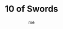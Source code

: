 ---
# basics
title     		 : "10 of Swords"
token					 : 'swords-10'
card_type			 : '' # major, minor, court
layout				 : "tarot-card"
author    		 : 'me'
one_liner 		 : "Exhaustion, ruin, disaster, stamina, obsession"
images				 : ['/assets/images/tarot/rws/rw-swords-10.jpg']
keywords			 : ['exhaustion', 'ruin', 'disaster', 'stamina', 'obsession']
url						 : 'tarot/cards/swords-10'
aliases				 : []

meaning_light  : "Seeing the signs that you’ve reached your limits. Paying attention to what your body is trying to tell you. Giving in to the need for rest and renewal. Acknowledging that you’ve hit bottom. Committing to a turnaround. Knowing the worst is over."

meaning_shadow : "Accepting defeat prematurely. Driving yourself to total exhaustion, especially mentally. Experiencing a mental breakdown. Obsessing on a problem to the breaking point. Giving up. Refusing to move from thought to action. Deeply unhealthy thoughts."

# more detail
correspondence_planet 			: "Sun"
correspondence_astrological : "Gemini"
correspondence_affirmation  : "When my limits are exceeded, I take action on my own behalf."
correspondence_story 				: "The main character must acknowledge that all is apparently lost."

advice_relationships 	 : "Preserving a relationship or friendship shouldn’t require self-destruction. There’s a strong possibility it’s time to let this one go. Examine the logic you’re using to justify maintaining this connection. A healthy relationship produces peace, not insanity."

advice_work 					 : "Know when to say when. Continuing to take on more work and more responsibility is not the answer here. Be honest about your limits. If they’ve been exceeded, ask for relief. Diverting some of the work may mean eating some crow, but beats a complete systems failure later on."

advice_spirituality 	 : "It’s hard to keep your eyes on heaven when you’re face-down on the ground. When darkness overwhelms us, we may be tempted to abandon Spirit entirely. Finding just one thing to be thankful for, though, may provide you with the key to turning things around."

advice_personal_growth : "Failure is a cruel but powerful teacher. When possible, make corrections before hitting bottom. If that time has passed, the mature thing to do is accept consequences, resolve to do better, and start the process of making amends. As they say: live one day at a time."

advice_fortune_telling : "Disaster. Put off plans and do not take action until omens are better."

questions	: ["Is there a way to extract a life lesson from the trial you’re now facing? If so, what would that lesson be?", "Numerology suggests the 10 is the point at which fullness has been exceeded, and the energy of the suit becomes spoiled and over-extended. Here, endless deliberation and over-thinking have exhausted all possibilities for growth. It’s time to try another approach.", "What are the signs that the time for debate is over?", "How can you tell when interest has given way to obsession?", "When your own limits are reached, where can you turn for aid?"]

# referenced in the symbols.toml data file
symbols	  : ['10', 'swords', 'swords-in-back', 'dark-skies']

# metadata
suppress_topnav : true
related_cards 	: []

---